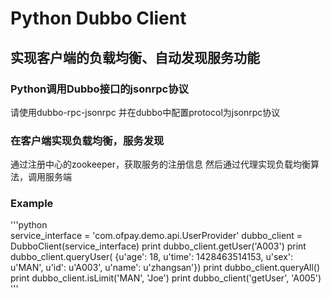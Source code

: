 Python Dubbo Client
=====================================  
实现客户端的负载均衡、自动发现服务功能
-------------------------------------


### Python调用Dubbo接口的jsonrpc协议  
请使用dubbo-rpc-jsonrpc 并在dubbo中配置protocol为jsonrpc协议

### 在客户端实现负载均衡，服务发现  
通过注册中心的zookeeper，获取服务的注册信息
然后通过代理实现负载均衡算法，调用服务端

### Example
'''python   
    service_interface = 'com.ofpay.demo.api.UserProvider'
    dubbo_client = DubboClient(service_interface)
    print dubbo_client.getUser('A003')
    print dubbo_client.queryUser(
        {u'age': 18, u'time': 1428463514153, u'sex': u'MAN', u'id': u'A003', u'name': u'zhangsan'})
    print dubbo_client.queryAll()
    print dubbo_client.isLimit('MAN', 'Joe')
    print dubbo_client('getUser', 'A005')   
'''
